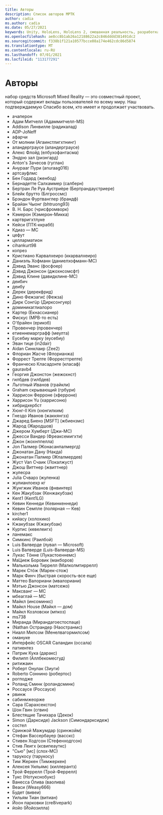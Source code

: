 ```yaml
---
title: Авторы
description: Список авторов МРТК
author: cadia
ms.author: cadia
ms.date: 05/27/2021
keywords: Unity, HoloLens, HoloLens 2, смешанная реальность, разработка, мртк, C#, участники, Community
ms.openlocfilehash: ae8cc8b1ab26a12188622a2c846dddd381491dc2
ms.sourcegitcommit: f338b1f121a10577bcce08a174e462cdc86d5874
ms.translationtype: MT
ms.contentlocale: ru-RU
ms.lasthandoff: 07/01/2021
ms.locfileid: "113177291"
---
```

# <a name="authors"></a>Авторы

набор средств Microsoft Mixed Reality — это совместный проект, который содержит вклады пользователей по всему миру. Наш подтверждаемую Спасибо всем, кто имеет и продолжает участвовать.

- ачаперон
- Адам Митчелл (Адаммитчелл-MS)
- Addison Линвилле (радикалад)
- ADP-JoNeff
- афарчи
- От молнии (Агаинстлигхтнинг)
- аландерграусе (аландерграусе)
- Алекс Флойд (елбухофантасма)
- Эндрю зал (ризнгард)
- Anton's Зачесов (гуглан)
- Анурааг Пури (anuraag016)
- артсауфлмс
- Бен Годард (женбод)
- Бернадетте Салхаммер (салберн)
- Бертран Ле Руа Аустриèре (Бертрандаустриере)
- Блейк брутто (Блгроссмс)
- Брэндон Фуртванглер (брандф)
- Брайан Чыонг (bhtruong93)
- В. Н. Барс (чрисфромворк)
- Кэмерон (Кэмерон-Микка)
- картвригхтлуке
- Кейси (ПТК-ккрабб)
- Кдиаз — МС
- цефут
- целларматион
- cihankurt98
- копрез
- Кристиано Карвалхеиро (ккарвалхеиро)
- Даниэль Хофманн (даниелхофманн-МС)
- Дэвид Эванс (фосфоер)
- Дэвид Джонсон (джохнсомсфт)
- Дэвид Клине (давидклине-МС)
- деибич
- деибу
- Дерек (дерекфрид)
- Дино Фежзагиć (Фежза)
- Дирк Сонгüр (Дирксонгуер)
- доминикаглиалоро
- Картер (Екнассианер)
- Фискус (МРВ-то есть)
- О'брайен (ерикоб)
- Провенчер (провенчер)
- етиеннемарграфф (меулта)
- Еусебиу марку (еусебиу)
- Эван тице (in2dair)
- Aidan Синклаир (Zee2)
- Флориан Жасче (Флорианжа)
- Форрест Трепте (Форресттрепте)
- Франческо Класадонте (класаф)
- gauravb4
- Георгия Джонстон (жежохнст)
- гилбдев (гилбдев)
- Льготный Иванов (грайкли)
- Graham скрывающий (грбури)
- Харрисон Ферроне (хферроне)
- Харрисон Yu (харрисоню)
- хибридхербст
- Хюнг-Il Kim (хюнгилким)
- Гнездо Иванов (жаккянгзз)
- Джаред Биенз [MSFT] (жбиензмс)
- Жарод (Жародшов)
- Джером Хумберт (Джи-МС)
- Джесси Вандер (Фреаксемигхти)
- Джон (жохнппелла)
- Jon Палмер (Жонасанпалмергд)
- Джонатан Дану (Накда)
- Джонатан Палмер (Жпалмердев)
- Жуст Van Счаик (Локалжуст)
- Джош Виттнер (жвиттнер)
- жулесра
- Julia Счварз (жуленка)
- жулианлоехр кг
- Жунгжик Иванов (фнвинтер)
- Кен Жакубзак (Кенжакубзак)
- Kent1 (Kent1LG)
- Кевин Кеннеди (Кевинкеннеди)
- Кевин Семпле (полярная — Кев)
- kircher1
- кийасу (холохико)
- Кжакубзак (Кжакубзак)
- Куртис (кевелеигх)
- ланемакс
- Симкинс (Раилбой)
- Luis Валверде (лувал — Microsoft)
- Luis Валверде (Luis-Валверде-MS)
- Лукас Тöнне (Лукастоеннемс)
- МаЦиеж Боровик (макборов)
- Малькольма Тиррелл (Малколмтиррелл)
- Марек Стóж (Марек-стож)
- Марк Финч (быстрая скорость-все еще)
- Маттео Валориани (мвалориани)
- Мэтью Джонсон (матсежо)
- Максванг — МС
- мбеаглэй — МС
- Майкл (инсоминкс)
- Майкл House (Майкл — дом)
- Майкл Козловски (мпкоз)
- ms738
- Миранда (Мирандагоестоспаце)
- (Nathan Острандер (Наостранмс)
- Ниалл Милсом (Менелвагормилсом)
- омануке
- Интерфейс OSCAR Саландин (оссала)
- патиентез
- Патрик Кука (даракс)
- Филипп (Аллбекомесгуд)
- ритижаин
- Роберт Онулак (Зиуги)
- Roberto Соннино (робертос)
- рогподже
- Роланд Сминк (роландсминк)
- Россаусе (Россаусе)
- рвинж
- сабинмжеорже
- Сара (Сарахсекстон)
- Шон Гвин (сгвин)
- Блестящие Тачихара (Декок)
- Simon (Дарксиде) Jackson (Симондарксидеж)
- состел
- Сринжой Мажумдар (сринжойм)
- Стефан Вассербауер (васскс)
- Стивен Ходгсон (Стефенходгсон)
- Стив Леигх (ксвипеауткс)
- "Сью" [мс] (слох-МС)
- тарукосу (тарукосу)
- Тим Жеркен (Тимжеркен)
- Алексея Уильямс (киллерантз)
- Трой Феррелл (Трой-Феррелл)
- Тукс (Нотукснобукс)
- Ванесса Олива (ваолива)
- Веаси (Weasy666)
- Будет (вивеи)
- Уильям Тиан (витиан)
- Йоон парковки (cre8ivepark)
- йойо (Йойозилла)
